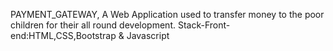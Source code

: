 PAYMENT_GATEWAY,
A Web Application used to transfer money to the poor children for their all round development.
Stack-Front-end:HTML,CSS,Bootstrap & Javascript

